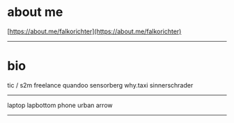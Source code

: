 # about me

[https://about.me/falkorichter](https://about.me/falkorichter)

---

# bio

tic / s2m
freelance
quandoo
sensorberg
why.taxi
sinnerschrader

---

laptop
lapbottom
phone
urban arrow

---
